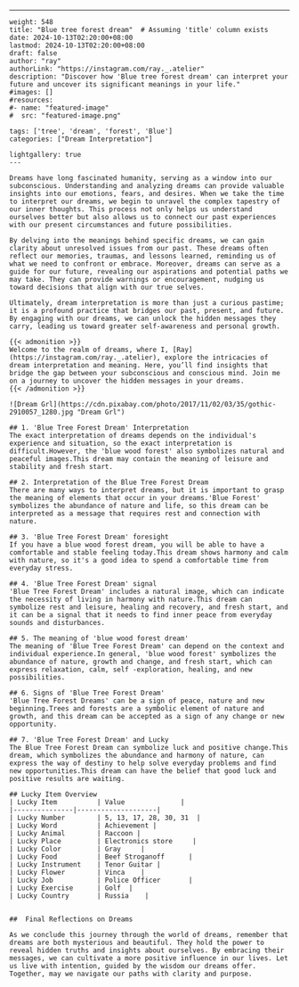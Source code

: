 ---
    weight: 548
    title: "Blue tree forest dream"  # Assuming 'title' column exists
    date: 2024-10-13T02:20:00+08:00
    lastmod: 2024-10-13T02:20:00+08:00
    draft: false
    author: "ray"
    authorLink: "https://instagram.com/ray._.atelier"
    description: "Discover how 'Blue tree forest dream' can interpret your future and uncover its significant meanings in your life."
    #images: []
    #resources:
    #- name: "featured-image"
    #  src: "featured-image.png"
    
    tags: ['tree', 'dream', 'forest', 'Blue']
    categories: ["Dream Interpretation"]
    
    lightgallery: true
    ---
    
    Dreams have long fascinated humanity, serving as a window into our subconscious. Understanding and analyzing dreams can provide valuable insights into our emotions, fears, and desires. When we take the time to interpret our dreams, we begin to unravel the complex tapestry of our inner thoughts. This process not only helps us understand ourselves better but also allows us to connect our past experiences with our present circumstances and future possibilities.
    
    By delving into the meanings behind specific dreams, we can gain clarity about unresolved issues from our past. These dreams often reflect our memories, traumas, and lessons learned, reminding us of what we need to confront or embrace. Moreover, dreams can serve as a guide for our future, revealing our aspirations and potential paths we may take. They can provide warnings or encouragement, nudging us toward decisions that align with our true selves.
    
    Ultimately, dream interpretation is more than just a curious pastime; it is a profound practice that bridges our past, present, and future. By engaging with our dreams, we can unlock the hidden messages they carry, leading us toward greater self-awareness and personal growth.
    
    {{< admonition >}}
    Welcome to the realm of dreams, where I, [Ray](https://instagram.com/ray._.atelier), explore the intricacies of dream interpretation and meaning. Here, you’ll find insights that bridge the gap between your subconscious and conscious mind. Join me on a journey to uncover the hidden messages in your dreams.
    {{< /admonition >}}
    
    ![Dream Grl](https://cdn.pixabay.com/photo/2017/11/02/03/35/gothic-2910057_1280.jpg "Dream Grl")
    
    ## 1. 'Blue Tree Forest Dream' Interpretation
    The exact interpretation of dreams depends on the individual's experience and situation, so the exact interpretation is difficult.However, the 'blue wood forest' also symbolizes natural and peaceful images.This dream may contain the meaning of leisure and stability and fresh start.
    
    ## 2. Interpretation of the Blue Tree Forest Dream
    There are many ways to interpret dreams, but it is important to grasp the meaning of elements that occur in your dreams.'Blue Forest' symbolizes the abundance of nature and life, so this dream can be interpreted as a message that requires rest and connection with nature.
    
    ## 3. 'Blue Tree Forest Dream' foresight
    If you have a blue wood forest dream, you will be able to have a comfortable and stable feeling today.This dream shows harmony and calm with nature, so it's a good idea to spend a comfortable time from everyday stress.
    
    ## 4. 'Blue Tree Forest Dream' signal
    'Blue Tree Forest Dream' includes a natural image, which can indicate the necessity of living in harmony with nature.This dream can symbolize rest and leisure, healing and recovery, and fresh start, and it can be a signal that it needs to find inner peace from everyday sounds and disturbances.
    
    ## 5. The meaning of 'blue wood forest dream'
    The meaning of 'Blue Tree Forest Dream' can depend on the context and individual experience.In general, 'blue wood forest' symbolizes the abundance of nature, growth and change, and fresh start, which can express relaxation, calm, self -exploration, healing, and new possibilities.
    
    ## 6. Signs of 'Blue Tree Forest Dream'
    'Blue Tree Forest Dreams' can be a sign of peace, nature and new beginning.Trees and forests are a symbolic element of nature and growth, and this dream can be accepted as a sign of any change or new opportunity.
    
    ## 7. 'Blue Tree Forest Dream' and Lucky
    The Blue Tree Forest Dream can symbolize luck and positive change.This dream, which symbolizes the abundance and harmony of nature, can express the way of destiny to help solve everyday problems and find new opportunities.This dream can have the belief that good luck and positive results are waiting.
    
    ## Lucky Item Overview
    | Lucky Item          | Value              |
    |---------------|--------------------|
    | Lucky Number        | 5, 13, 17, 28, 30, 31  |
    | Lucky Word          | Achievement |
    | Lucky Animal        | Raccoon |
    | Lucky Place         | Electronics store     |
    | Lucky Color         | Gray     |
    | Lucky Food          | Beef Stroganoff      |
    | Lucky Instrument    | Tenor Guitar |
    | Lucky Flower        | Vinca    |
    | Lucky Job           | Police Officer       |
    | Lucky Exercise      | Golf  |
    | Lucky Country       | Russia    |
    
    
    ##  Final Reflections on Dreams
    
    As we conclude this journey through the world of dreams, remember that dreams are both mysterious and beautiful. They hold the power to reveal hidden truths and insights about ourselves. By embracing their messages, we can cultivate a more positive influence in our lives. Let us live with intention, guided by the wisdom our dreams offer. Together, may we navigate our paths with clarity and purpose.
    